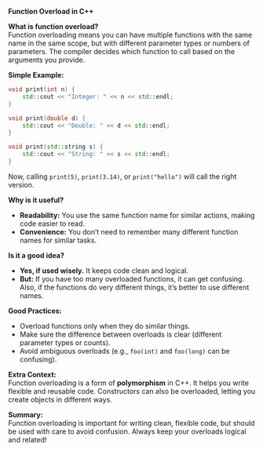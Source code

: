 **Function Overload in C++**

**What is function overload?**  
Function overloading means you can have multiple functions with the same name in the same scope, but with different parameter types or numbers of parameters. The compiler decides which function to call based on the arguments you provide.

**Simple Example:**
```cpp
void print(int n) {
    std::cout << "Integer: " << n << std::endl;
}

void print(double d) {
    std::cout << "Double: " << d << std::endl;
}

void print(std::string s) {
    std::cout << "String: " << s << std::endl;
}
```
Now, calling `print(5)`, `print(3.14)`, or `print("hello")` will call the right version.

**Why is it useful?**
- **Readability:** You use the same function name for similar actions, making code easier to read.
- **Convenience:** You don’t need to remember many different function names for similar tasks.

**Is it a good idea?**
- **Yes, if used wisely.** It keeps code clean and logical.
- **But:** If you have too many overloaded functions, it can get confusing. Also, if the functions do very different things, it’s better to use different names.

**Good Practices:**
- Overload functions only when they do similar things.
- Make sure the difference between overloads is clear (different parameter types or counts).
- Avoid ambiguous overloads (e.g., `foo(int)` and `foo(long)` can be confusing).

**Extra Context:**  
Function overloading is a form of **polymorphism** in C++. It helps you write flexible and reusable code. Constructors can also be overloaded, letting you create objects in different ways.

**Summary:**  
Function overloading is important for writing clean, flexible code, but should be used with care to avoid confusion. Always keep your overloads logical and related!